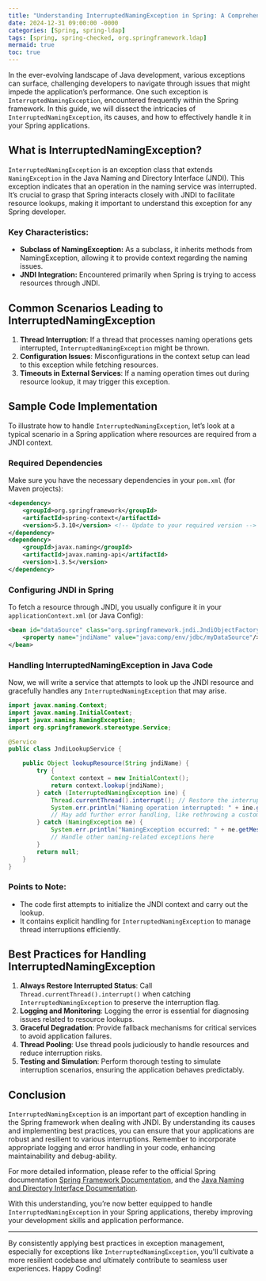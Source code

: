 ```yaml
---
title: "Understanding InterruptedNamingException in Spring: A Comprehensive Guide"
date: 2024-12-31 09:00:00 -0000
categories: [Spring, spring-ldap]
tags: [spring, spring-checked, org.springframework.ldap]
mermaid: true
toc: true
---
```



In the ever-evolving landscape of Java development, various exceptions can surface, challenging developers to navigate through issues that might impede the application’s performance. One such exception is `InterruptedNamingException`, encountered frequently within the Spring framework. In this guide, we will dissect the intricacies of `InterruptedNamingException`, its causes, and how to effectively handle it in your Spring applications. 

## What is InterruptedNamingException?

`InterruptedNamingException` is an exception class that extends `NamingException` in the Java Naming and Directory Interface (JNDI). This exception indicates that an operation in the naming service was interrupted. It’s crucial to grasp that Spring interacts closely with JNDI to facilitate resource lookups, making it important to understand this exception for any Spring developer.

### Key Characteristics:

- **Subclass of NamingException:** As a subclass, it inherits methods from NamingException, allowing it to provide context regarding the naming issues.
- **JNDI Integration:** Encountered primarily when Spring is trying to access resources through JNDI.

## Common Scenarios Leading to InterruptedNamingException

1. **Thread Interruption**: If a thread that processes naming operations gets interrupted, `InterruptedNamingException` might be thrown.
2. **Configuration Issues**: Misconfigurations in the context setup can lead to this exception while fetching resources.
3. **Timeouts in External Services**: If a naming operation times out during resource lookup, it may trigger this exception.

## Sample Code Implementation

To illustrate how to handle `InterruptedNamingException`, let’s look at a typical scenario in a Spring application where resources are required from a JNDI context.

### Required Dependencies

Make sure you have the necessary dependencies in your `pom.xml` (for Maven projects):

```xml
<dependency>
    <groupId>org.springframework</groupId>
    <artifactId>spring-context</artifactId>
    <version>5.3.10</version> <!-- Update to your required version -->
</dependency>
<dependency>
    <groupId>javax.naming</groupId>
    <artifactId>javax.naming-api</artifactId>
    <version>1.3.5</version>
</dependency>
```

### Configuring JNDI in Spring

To fetch a resource through JNDI, you usually configure it in your `applicationContext.xml` (or Java Config):

```xml
<bean id="dataSource" class="org.springframework.jndi.JndiObjectFactoryBean">
    <property name="jndiName" value="java:comp/env/jdbc/myDataSource"/>
</bean>
```

### Handling InterruptedNamingException in Java Code

Now, we will write a service that attempts to look up the JNDI resource and gracefully handles any `InterruptedNamingException` that may arise.

```java
import javax.naming.Context;
import javax.naming.InitialContext;
import javax.naming.NamingException;
import org.springframework.stereotype.Service;

@Service
public class JndiLookupService {

    public Object lookupResource(String jndiName) {
        try {
            Context context = new InitialContext();
            return context.lookup(jndiName);
        } catch (InterruptedNamingException ine) {
            Thread.currentThread().interrupt(); // Restore the interrupted status
            System.err.println("Naming operation interrupted: " + ine.getMessage());
            // May add further error handling, like rethrowing a custom exception
        } catch (NamingException ne) {
            System.err.println("NamingException occurred: " + ne.getMessage());
            // Handle other naming-related exceptions here
        }
        return null;
    }
}
```

### Points to Note:
- The code first attempts to initialize the JNDI context and carry out the lookup.
- It contains explicit handling for `InterruptedNamingException` to manage thread interruptions efficiently.

## Best Practices for Handling InterruptedNamingException

1. **Always Restore Interrupted Status**: Call `Thread.currentThread().interrupt()` when catching `InterruptedNamingException` to preserve the interruption flag.
2. **Logging and Monitoring**: Logging the error is essential for diagnosing issues related to resource lookups.
3. **Graceful Degradation**: Provide fallback mechanisms for critical services to avoid application failures.
4. **Thread Pooling**: Use thread pools judiciously to handle resources and reduce interruption risks.
5. **Testing and Simulation**: Perform thorough testing to simulate interruption scenarios, ensuring the application behaves predictably.

## Conclusion

`InterruptedNamingException` is an important part of exception handling in the Spring framework when dealing with JNDI. By understanding its causes and implementing best practices, you can ensure that your applications are robust and resilient to various interruptions. Remember to incorporate appropriate logging and error handling in your code, enhancing maintainability and debug-ability.

For more detailed information, please refer to the official Spring documentation [Spring Framework Documentation](https://docs.spring.io/spring-framework/docs/current/reference/html/web.html#jndi), and the [Java Naming and Directory Interface Documentation](https://docs.oracle.com/javase/8/docs/api/javax/naming/package-summary.html).

With this understanding, you’re now better equipped to handle `InterruptedNamingException` in your Spring applications, thereby improving your development skills and application performance.

---

By consistently applying best practices in exception management, especially for exceptions like `InterruptedNamingException`, you'll cultivate a more resilient codebase and ultimately contribute to seamless user experiences. Happy Coding!